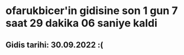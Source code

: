 # ofarukbicer'in gidisine son 1 gun 7 saat 29 dakika 06 saniye kaldi

## Gidis tarihi: 30.09.2022 :(